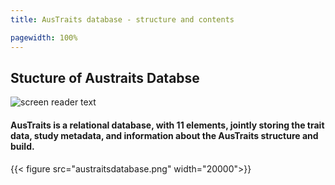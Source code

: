 ```yaml
---
title: AusTraits database - structure and contents

pagewidth: 100%
---
```


## Stucture of Austraits Databse

![screen reader text](austraitsstructure.png)


#### AusTraits is a relational database, with 11 elements, jointly storing the trait data, study metadata, and information about the AusTraits structure and build. 

{{< figure src="austraitsdatabase.png" width="20000">}}
